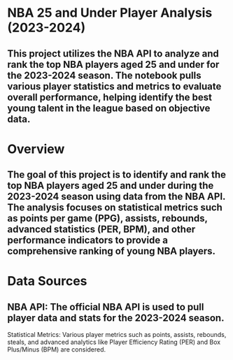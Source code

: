 # NBA 25 and Under Player Analysis (2023-2024)
## This project utilizes the NBA API to analyze and rank the top NBA players aged 25 and under for the 2023-2024 season. The notebook pulls various player statistics and metrics to evaluate overall performance, helping identify the best young talent in the league based on objective data.
# Overview
## The goal of this project is to identify and rank the top NBA players aged 25 and under during the 2023-2024 season using data from the NBA API. The analysis focuses on statistical metrics such as points per game (PPG), assists, rebounds, advanced statistics (PER, BPM), and other performance indicators to provide a comprehensive ranking of young NBA players.

# Data Sources
## NBA API: The official NBA API is used to pull player data and stats for the 2023-2024 season.
Statistical Metrics: Various player metrics such as points, assists, rebounds, steals, and advanced analytics like Player Efficiency Rating (PER) and Box Plus/Minus (BPM) are considered.
